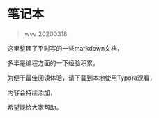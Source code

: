 # 笔记本

> wvv 20200318

这里整理了平时写的一些markdown文档，

多半是编程方面的一下经验积累，

为便于最佳阅读体验，请下载到本地使用Typora观看，

内容会持续添加，

希望能给大家帮助。



